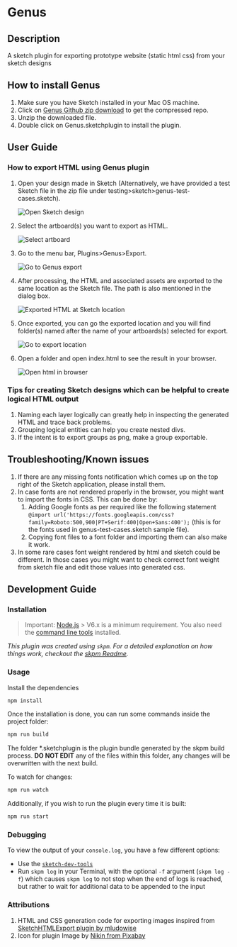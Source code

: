 # Genus
## Description
A sketch plugin for exporting prototype website (static html css) from your sketch designs

## How to install Genus
1. Make sure you have Sketch installed in your Mac OS machine.
1. Click on [Genus Github zip download](https://github.com/keplerlab/genus/archive/master.zip) to get the compressed repo.
1. Unzip the downloaded file.
1. Double click on Genus.sketchplugin to install the plugin.


## User Guide
### How to export HTML using Genus plugin

1. Open your design made in Sketch (Alternatively, we have provided a test Sketch file in the zip file under testing>sketch>genus-test-cases.sketch).  
    
    ![Open Sketch design](./hugo_blog/uploads/2020/06/01-open-design-in-sketch.png)

1. Select the artboard(s) you want to export as HTML.    
   
    ![Select artboard](./hugo_blog/uploads/2020/06/02-select-artboard-to-export.png)

1. Go to the menu bar, Plugins>Genus>Export.   

    ![Go to Genus export](./hugo_blog/uploads/2020/06/03-go-to-genus-export.png)

1. After processing, the HTML and associated assets are exported to the same location as the Sketch file. The path is also mentioned in the dialog box.     

    ![Exported HTML at Sketch location](./hugo_blog/uploads/2020/06/04-html-exported-in-sketch-location.png)

1. Once exported, you can go the exported location and you will find folder(s) named after the name of your artboards(s) selected for export.   

    ![Go to export location](./hugo_blog/uploads/2020/06/05-go-to-exported-location.png)

1. Open a folder and open index.html to see the result in your browser.     

    ![Open html in browser](./hugo_blog/uploads/2020/06/06-open-index_html-to-see-result.png)


### Tips for creating Sketch designs which can be helpful to create logical HTML output
1. Naming each layer logically can greatly help in inspecting the generated HTML and trace back problems.
1. Grouping logical entities can help you create nested divs.
1. If the intent is to export groups as png, make a group exportable.

## Troubleshooting/Known issues 
1. If there are any missing fonts notification which comes up on the top right of the Sketch application, please install them.
1. In case fonts are not rendered properly in the browser, you might want to import the fonts in CSS. This can be done by: 
    1. Adding Google fonts as per required like the following statement ```@import url('https://fonts.googleapis.com/css?family=Roboto:500,900|PT+Serif:400|Open+Sans:400');``` (this is for the fonts used in genus-test-cases.sketch sample file).
    1. Copying font files to a font folder and importing them can also make it work.
1. In some rare cases font weight rendered by html and sketch could be different. In those cases you might want to check correct font weight from sketch file and edit those values into generated css. 

## Development Guide

### Installation

> Important: [Node.js](https://nodejs.org/en/download/) > V6.x is a minimum requirement. You also need the [command line tools](http://osxdaily.com/2014/02/12/install-command-line-tools-mac-os-x/) installed.

_This plugin was created using `skpm`. For a detailed explanation on how things work, checkout the [skpm Readme](https://github.com/skpm/skpm/blob/master/README.md)._

### Usage

Install the dependencies

```bash
npm install
```

Once the installation is done, you can run some commands inside the project folder:

```bash
npm run build
```

The folder *.sketchplugin is the plugin bundle generated by the skpm build process. **DO NOT EDIT** any of the files within this folder, any changes will be overwritten with the next build.

To watch for changes:

```bash
npm run watch
```

Additionally, if you wish to run the plugin every time it is built:

```bash
npm run start
```

### Debugging

To view the output of your `console.log`, you have a few different options:

- Use the [`sketch-dev-tools`](https://github.com/skpm/sketch-dev-tools)
- Run `skpm log` in your Terminal, with the optional `-f` argument (`skpm log -f`) which causes `skpm log` to not stop when the end of logs is reached, but rather to wait for additional data to be appended to the input



### Attributions
1. HTML and CSS generation code for exporting images inspired from [SketchHTMLExport plugin by mludowise](https://github.com/mludowise/Sketch-HTML-Export )
1. Icon for plugin Image by [Nikin from Pixabay](https://pixabay.com/illustrations/html-icon-web-development-design-2188441/)